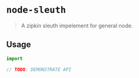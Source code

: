 # `node-sleuth`

> A zipkin sleuth impelement for general node.

## Usage

```ts
import 

// TODO: DEMONSTRATE API
```
